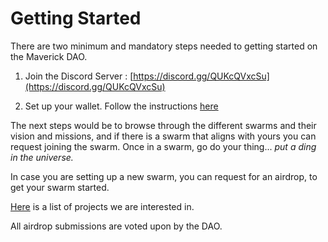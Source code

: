 # Getting Started

There are two minimum and mandatory steps needed to getting started on the Maverick DAO.

1. Join the Discord Server : [https://discord.gg/QUKcQVxcSu](https://discord.gg/QUKcQVxcSu)

2. Set up your wallet. Follow the instructions [here](./wallet-setup.md)


The next steps would be to browse through the different swarms and their vision and missions, and if there is a swarm that aligns with yours you can request joining the swarm. Once in a swarm, go do your thing... _put a ding in the universe._

In case you are setting up a new swarm, you can request for an airdrop, to get your swarm started.

[Here](src/projects-interested-in.md) is a list of projects we are interested in.

All airdrop submissions are voted upon by the DAO.


